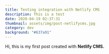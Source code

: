 ```yaml
---
title: Testing integration with Netlify CMS
description: This is a test
date: 2020-04-19 02:37:31
thumbnail: assets/img/post-netlifycms.jpg
category: dev
background: "#637a91"
---
```

Hi, this is my first post created with **Netlify CMS.**